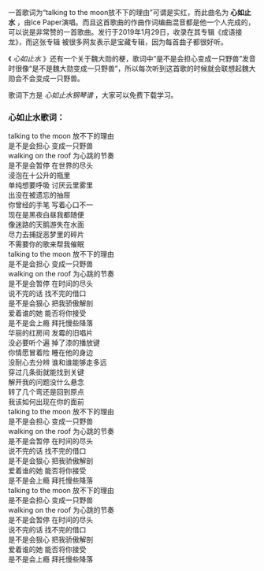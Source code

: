 

一首歌词为“talking to the moon放不下的理由”可谓是实红，而此曲名为 **心如止水** ，由Ice
Paper演唱。而且这首歌曲的作曲作词编曲混音都是他一个人完成的，可以说是非常赞的一首歌曲。发行于2019年1月29日，收录在其专辑《成语接龙》，而这张专辑
被很多网友表示是宝藏专辑，因为每首曲子都很好听。

《 _心如止水_
》还有一个关于魏大勋的梗，歌词中“是不是会担心变成一只野兽”发音时很像“是不是魏大勋变成一只野兽”，所以每次听到这首歌的时候就会联想起魏大勋会不会变成一只野兽。

歌词下方是 _心如止水钢琴谱_ ，大家可以免费下载学习。

### 心如止水歌词：

talking to the moon 放不下的理由  
是不是会担心 变成一只野兽  
walking on the roof 为心跳的节奏  
是不是会暂停 在世界的尽头  
浸泡在十公升的瓶里  
单纯想要呼吸 讨厌云里雾里  
出没在被遗忘的抽屉  
你曾经的手笔 写着心口不一  
现在是黑夜白昼我都随便  
像迷路的天鹅游失在水面  
尽力去捕捉恶梦里的碎片  
不需要你的歌来帮我催眠  
talking to the moon 放不下的理由  
是不是会担心 变成一只野兽  
walking on the roof 为心跳的节奏  
是不是会暂停 在时间的尽头  
说不完的话 找不完的借口  
是不是会狠心 把我骄傲解剖  
爱着谁的她 能否将你接受  
是不是会上瘾 拜托慢些降落  
华丽的红房间 发霉的旧唱片  
没必要听个遍 掉了漆的播放键  
你情愿冒着险 睡在他的身边  
没耐心去分辨 谁和谁能够走多远  
穿过几条街就能找到关键  
解开我的问题没什么悬念  
转了几个弯还是回到原点  
我该如何出现在你的面前  
talking to the moon 放不下的理由  
是不是会担心 变成一只野兽  
walking on the roof 为心跳的节奏  
是不是会暂停 在时间的尽头  
说不完的话 找不完的借口  
是不是会狠心 把我骄傲解剖  
爱着谁的她 能否将你接受  
是不是会上瘾 拜托慢些降落  
talking to the moon 放不下的理由  
是不是会担心 变成一只野兽  
walking on the roof 为心跳的节奏  
是不是会暂停 在时间的尽头  
说不完的话 找不完的借口  
是不是会狠心 把我骄傲解剖  
爱着谁的她 能否将你接受  
是不是会上瘾 拜托慢些降落

